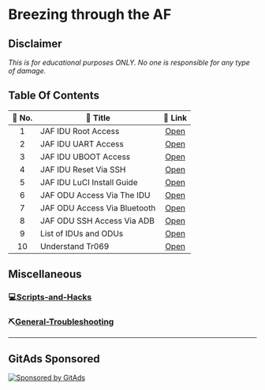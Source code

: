 # Breezing through the AF

## Disclaimer

*This is for educational purposes ONLY. No one is responsible for any type of damage.*

## Table Of Contents

| 🔢 No. | 📄 Title                     |                         🔗 Link                         |
| :----: | ---------------------------- | :-----------------------------------------------------: |
|   1    | JAF IDU Root Access          |       [Open](instructions/JAF-IDU-Root-Access.md)       |
|   2    | JAF IDU UART Access          |       [Open](instructions/JAF-IDU-UART-Access.md)       |
|   3    | JAF IDU UBOOT Access         |      [Open](instructions/JAF-IDU-UBOOT-Access.md)       |
|   4    | JAF IDU Reset Via SSH        |      [Open](instructions/JAF-IDU-Reset-Via-SSH.md)      |
|   5    | JAF IDU LuCI Install Guide   |   [Open](instructions/JAF-IDU-LuCI-Install-Guide.md)    |
|   6    | JAF ODU Access Via The IDU   |   [Open](instructions/JAF-ODU-Access-Via-The-IDU.md)    |
|   7    | JAF ODU Access Via Bluetooth |         [Open](JAF-ODU-Access-Via-Bluetooth.md)         |
|   8    | JAF ODU SSH Access Via ADB   |   [Open](instructions/JAF-ODU-SSH-Access-Via-ADB.md)    |
|   9    | List of IDUs and ODUs        |     [Open](instructions/List-OF-IDU's-and-ODU's.md)     |
|   10   | Understand Tr069             | [Open](instructions/Understanding-Workings-Of-TR069.md) |

## Miscellaneous
### 💻[Scripts-and-Hacks](Scripts-and-Hacks.md) 

### ⛏️[General-Troubleshooting](General-Troubleshooting.md)




---
## GitAds Sponsored
[![Sponsored by GitAds](https://gitads.dev/v1/ad-serve?source=jfc-group/af-customisation@github)](https://gitads.dev/v1/ad-track?source=jfc-group/af-customisation@github)

